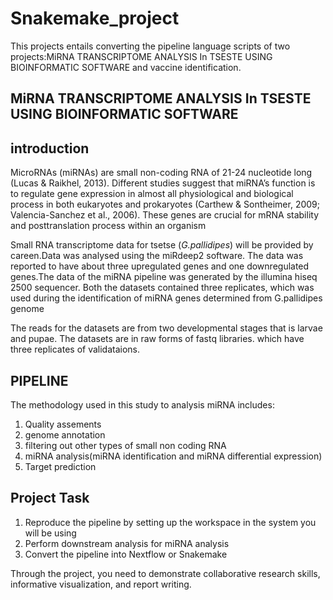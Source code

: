 # Snakemake_project
This projects entails converting the pipeline language scripts of two projects:MiRNA TRANSCRIPTOME ANALYSIS In TSESTE  USING BIOINFORMATIC SOFTWARE and vaccine identification. 

## MiRNA TRANSCRIPTOME ANALYSIS In TSESTE  USING BIOINFORMATIC SOFTWARE

## introduction
MicroRNAs  (miRNAs) are small non-coding RNA of 21-24 nucleotide long (Lucas & Raikhel, 2013)⁠. Different studies suggest that miRNA’s function is to regulate  gene expression in almost all physiological and biological process in both eukaryotes and prokaryotes (Carthew & Sontheimer, 2009; Valencia-Sanchez et al., 2006). These genes are crucial for mRNA stability and posttranslation process within an organism 

Small RNA transcriptome data for tsetse (*G.pallidipes*) will be provided by careen.Data was analysed using the miRdeep2 software. The data was reported to have about three upregulated genes and one downregulated genes.The data of the miRNA pipeline was generated by the illumina hiseq 2500 sequencer. Both the datasets contained three replicates, which was used during the identification of miRNA genes determined from G.pallidipes genome

The reads for the  datasets are from two developmental stages that is larvae and pupae. The datasets are in raw forms of fastq libraries. which have three replicates of validataions. 

## PIPELINE
The methodology used in this study to analysis miRNA includes:
1. Quality assements
2. genome annotation 
3. filtering out other types of small non coding RNA 
4. miRNA analysis(miRNA identification and miRNA differential expression)
5. Target prediction

## Project Task
1. Reproduce the pipeline by setting up the workspace in the system you will be using
2. Perform downstream analysis for miRNA analysis
3. Convert the pipeline into Nextflow or Snakemake

Through the project, you need to demonstrate collaborative research skills, informative visualization, and report writing.



